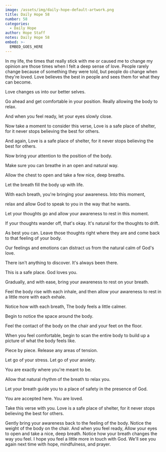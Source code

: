 ```yaml
---
image: /assets/img/daily-hope-default-artwork.png
title: Daily Hope 58
number: 58
categories:
  - Daily Hope
author: Hope Staff
notes: Daily Hope 58
embed: >-
  EMBED_GOES_HERE
---
```

In my life, the times that really stick with me or caused me to change my opinion are those times when I felt a deep sense of love. People rarely change because of something they were told, but people do change when they're loved. Love believes the best in people and sees them for what they can become.

Love changes us into our better selves.

Go ahead and get comfortable in your position. Really allowing the body to relax.

And when you feel ready, let your eyes slowly close.

Now take a moment to consider this verse, Love is a safe place of shelter, for it never stops believing the best for others.

And again, Love is a safe place of shelter, for it never stops believing the best for others.

Now bring your attention to the position of the body.

Make sure you can breathe in an open and natural way.

Allow the chest to open and take a few nice, deep breaths.

Let the breath fill the body up with life.

With each breath, you're bringing your awareness. Into this moment,

relax and allow God to speak to you in the way that he wants.

Let your thoughts go and allow your awareness to rest in this moment.

If your thoughts wander off, that's okay. It's natural for the thoughts to drift.

As best you can. Leave those thoughts right where they are and come back to that feeling of your body.

Our feelings and emotions can distract us from the natural calm of God's love.

There isn't anything to discover. It's always been there.

This is a safe place. God loves you.

Gradually, and with ease, bring your awareness to rest on your breath.

Feel the body rise with each inhale, and then allow your awareness to rest in a little more with each exhale.

Notice how with each breath, The body feels a little calmer.

Begin to notice the space around the body.

Feel the contact of the body on the chair and your feet on the floor.

When you feel comfortable, begin to scan the entire body to build up a picture of what the body feels like.

Piece by piece. Release any areas of tension.

Let go of your stress. Let go of your anxiety.

You are exactly where you're meant to be.

Allow that natural rhythm of the breath to relax you.

Let your breath guide you to a place of safety in the presence of God.

You are accepted here. You are loved.

Take this verse with you. Love is a safe place of shelter, for it never stops believing the best for others.

Gently bring your awareness back to the feeling of the body. Notice the weight of the body on the chair. And when you feel ready, Allow your eyes to open and take a nice, deep breath. Notice how your breath changes the way you feel. I hope you feel a little more in touch with God. We'll see you again next time with hope, mindfulness, and prayer.

